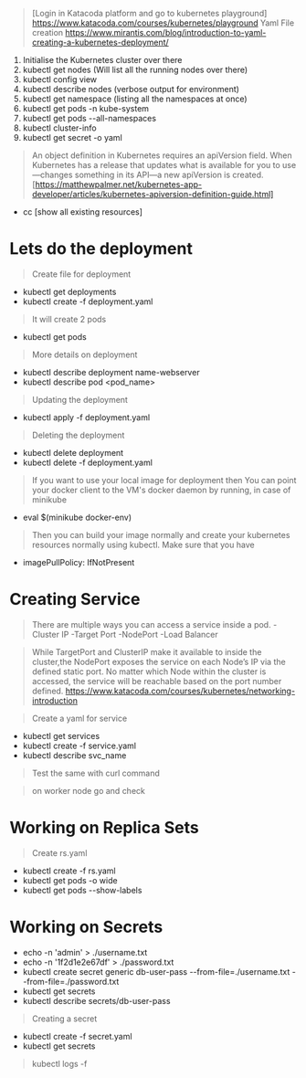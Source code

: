 >[Login in Katacoda platform and go to kubernetes playground]
>https://www.katacoda.com/courses/kubernetes/playground
>Yaml File creation 
>https://www.mirantis.com/blog/introduction-to-yaml-creating-a-kubernetes-deployment/



1. Initialise the Kubernetes cluster over there
2. kubectl get nodes (Will list all the running nodes over there)
3. kubectl config view 
4. kubectl describe nodes (verbose output for environment)
5. kubectl get namespace (listing all the namespaces at once)
6. kubectl get pods  -n kube-system
7. kubectl get pods --all-namespaces
8. kubectl cluster-info
9. kubectl get secret -o yaml


> An object definition in Kubernetes requires an apiVersion field. When Kubernetes has a release that updates what is available for you to use—changes something in its API—a new apiVersion is created.
> [https://matthewpalmer.net/kubernetes-app-developer/articles/kubernetes-apiversion-definition-guide.html]


- cc [show all existing resources]


Lets do the deployment 
==============================

> Create file for deployment
- kubectl get deployments
- kubectl create -f deployment.yaml

> It will create 2 pods
- kubectl get pods

> More details on deployment 
 - kubectl describe deployment name-webserver
 - kubectl describe pod <pod_name>

> Updating the deployment
- kubectl apply -f deployment.yaml

> Deleting the deployment
- kubectl delete deployment
- kubectl delete -f deployment.yaml

> If you want to use your local image for deployment then You can point your docker client to the VM's docker daemon by running, in case of minikube
- eval $(minikube docker-env)

> Then you can build your image normally and create your kubernetes resources normally using kubectl. Make sure that you have
- imagePullPolicy: IfNotPresent



Creating Service
==============================

> There are multiple ways you can access a service inside a pod.
-Cluster IP
-Target Port
-NodePort
-Load Balancer

> While TargetPort and ClusterIP make it available to inside the cluster,the NodePort exposes the service on each Node’s IP via the defined static port. No matter which Node within the cluster is accessed, the service will be reachable based on the port number defined.
https://www.katacoda.com/courses/kubernetes/networking-introduction


> Create a yaml for service
- kubectl get services
- kubectl create -f service.yaml
- kubectl describe svc_name

> Test the same with curl command

> on worker node go and check 



Working on Replica Sets
==============================
> Create rs.yaml
- kubectl create -f rs.yaml
- kubectl get pods -o wide
- kubectl get pods --show-labels



Working on Secrets
==============================

- echo -n 'admin' > ./username.txt
- echo -n '1f2d1e2e67df' > ./password.txt
- kubectl create secret generic db-user-pass --from-file=./username.txt --from-file=./password.txt
- kubectl get secrets
- kubectl describe secrets/db-user-pass


> Creating a secret
- kubectl create -f secret.yaml
- kubectl get secrets




> kubectl logs -f <pod-name>






